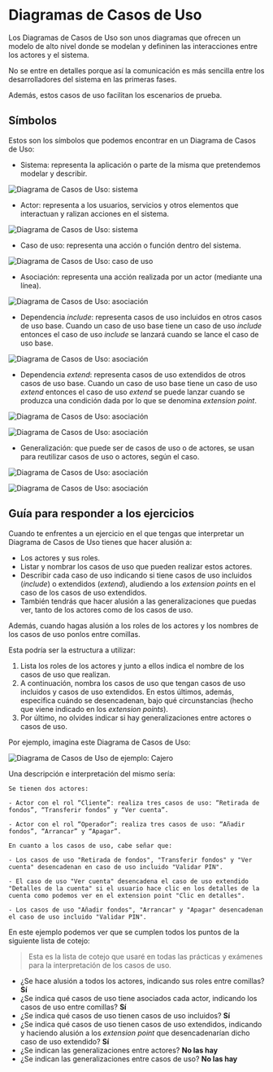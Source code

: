 # Diagramas de Casos de Uso
Los Diagramas de Casos de Uso son unos diagramas que ofrecen un modelo de alto nivel donde se modelan y defininen las interacciones entre los actores y el sistema.

No se entre en detalles porque así la comunicación es más sencilla entre los desarrolladores del sistema en las primeras fases.

Además, estos casos de uso facilitan los escenarios de prueba.

## Símbolos
Estos son los símbolos que podemos encontrar en un Diagrama de Casos de Uso:

- Sistema: representa la aplicación o parte de la misma que pretendemos modelar y describir.

![Diagrama de Casos de Uso: sistema](./img/uml_cu_app.png)

- Actor: representa a los usuarios, servicios y otros elementos que interactuan y ralizan acciones en el sistema.

![Diagrama de Casos de Uso: sistema](./img/uml_cu_actor.png)

- Caso de uso: representa una acción o función dentro del sistema.

![Diagrama de Casos de Uso: caso de uso](./img/uml_cu_casodeuso.png)

- Asociación: representa una acción realizada por un actor (mediante una línea).

![Diagrama de Casos de Uso: asociación](./img/uml_cu_asociacion.png)

- Dependencia *include*: representa casos de uso incluidos en otros casos de uso base. Cuando un caso de uso base tiene un caso de uso *include* entonces el caso de uso *include* se lanzará cuando se lance el caso de uso base.

![Diagrama de Casos de Uso: asociación](./img/uml_cu_dependencia_include.png)

- Dependencia *extend*: representa casos de uso extendidos de otros casos de uso base. Cuando un caso de uso base tiene un caso de uso *extend* entonces el caso de uso *extend* se puede lanzar cuando se produzca una condición dada por lo que se denomina *extension point*.

![Diagrama de Casos de Uso: asociación](./img/uml_cu_dependencia_extend.png)

![Diagrama de Casos de Uso: asociación](./img/uml_cu_extension_point.png)

- Generalización: que puede ser de casos de uso o de actores, se usan para reutilizar casos de uso o actores, según el caso.

![Diagrama de Casos de Uso: asociación](./img/uml_cu_generalizacion.png)

![Diagrama de Casos de Uso: asociación](./img/uml_cu_generalizacion_actores.png)

## Guía para responder a los ejercicios
Cuando te enfrentes a un ejercicio en el que tengas que interpretar un Diagrama de Casos de Uso tienes que hacer alusión a:

- Los actores y sus roles.
- Listar y nombrar los casos de uso que pueden realizar estos actores.
- Describir cada caso de uso indicando si tiene casos de uso incluidos (*include*) o extendidos (*extend*), aludiendo a los *extension points* en el caso de los casos de uso extendidos.
- También tendrás que hacer alusión a las generalizaciones que puedas ver, tanto de los actores como de los casos de uso.

Además, cuando hagas alusión a los roles de los actores y los nombres de los casos de uso ponlos entre comillas.

Esta podría ser la estructura a utilizar:

1. Lista los roles de los actores y junto a ellos indica el nombre de los casos de uso que realizan.
2. A continuación, nombra los casos de uso que tengan casos de uso incluidos y casos de uso extendidos. En estos últimos, además, especifica cuándo se desencadenan, bajo qué circunstancias (hecho que viene indicado en los *extension points*).
3. Por último, no olvides indicar si hay generalizaciones entre actores o casos de uso.

Por ejemplo, imagina este Diagrama de Casos de Uso:

![Diagrama de Casos de Uso de ejemplo: Cajero](./img/uml_caso_uso_cajero.png)

Una descripción e interpretación del mismo sería:

```text
Se tienen dos actores:

- Actor con el rol “Cliente”: realiza tres casos de uso: “Retirada de fondos”, “Transferir fondos” y “Ver cuenta”.

- Actor con el rol “Operador”: realiza tres casos de uso: “Añadir fondos”, “Arrancar” y “Apagar”.

En cuanto a los casos de uso, cabe señar que:

- Los casos de uso "Retirada de fondos", "Transferir fondos" y "Ver cuenta" desencadenan en caso de uso incluido "Validar PIN".

- El caso de uso "Ver cuenta" desencadena el caso de uso extendido "Detalles de la cuenta" si el usuario hace clic en los detalles de la cuenta como podemos ver en el extension point "Clic en detalles".

- Los casos de uso "Añadir fondos", "Arrancar" y "Apagar" desencadenan el caso de uso incluido "Validar PIN".
```

En este ejemplo podemos ver que se cumplen todos los puntos de la siguiente lista de cotejo:

> Esta es la lista de cotejo que usaré en todas las prácticas y exámenes para la interpretación de los casos de uso.

- ¿Se hace alusión a todos los actores, indicando sus roles entre comillas? **Sí**
- ¿Se indica qué casos de uso tiene asociados cada actor, indicando los casos de uso entre comillas? **Sí**
- ¿Se indica qué casos de uso tienen casos de uso incluidos? **Sí**
- ¿Se indica qué casos de uso tienen casos de uso extendidos, indicando y haciendo alusión a los *extension point* que desencadenarían dicho caso de uso extendido? **Sí**
- ¿Se indican las generalizaciones entre actores? **No las hay**
- ¿Se indican las generalizaciones entre casos de uso? **No las hay**
